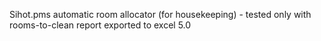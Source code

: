 Sihot.pms automatic room allocator (for housekeeping) - tested only with rooms-to-clean report exported to excel 5.0